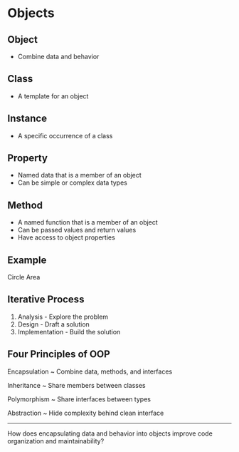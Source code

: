 Objects
=======

Object
------

- Combine data and behavior

Class
-----

- A template for an object

Instance
--------

- A specific occurrence of a class

Property
--------

- Named data that is a member of an object
- Can be simple or complex data types

Method
------

- A named function that is a member of an object
- Can be passed values and return values
- Have access to object properties

Example
-------

Circle Area

Iterative Process
-----------------

1. Analysis - Explore the problem
2. Design - Draft a solution
3. Implementation - Build the solution

Four Principles of OOP
----------------------

Encapsulation
  ~ Combine data, methods, and interfaces

Inheritance
  ~ Share members between classes

Polymorphism
  ~ Share interfaces between types

Abstraction
  ~ Hide complexity behind clean interface

---

How does encapsulating data and behavior into objects improve code organization and maintainability?
